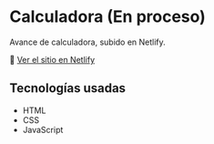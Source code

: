 # Calculadora (En proceso)

Avance de calculadora, subido en Netlify.

🔗 [Ver el sitio en Netlify](https://calculadora-mayron.netlify.app/)

## Tecnologías usadas
- HTML
- CSS
- JavaScript
